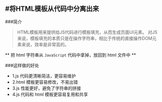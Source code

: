 ﻿
#将HTML模板从代码中分离出来
---------------------------------------------------------------

###简介

>HTML模板用来提供给JS代码进行模板填充，从而生成页面UI元素。
对JS来说，模板填充的本质只是在操作字符串，相比于传统的直接操作DOM元素来说，效率是非常高的。



** 把 html 字符串从 `JavaScript` 代码中拿掉，放回到 html 文件中 **


###这样做的好处
- 1.js 代码更清晰简洁，更容易维护
- 2.html 模板更容易修改，不易出错
- 3.js 性能更好，避免了字符串的拼接
- 4.js 代码和 html 模板更容易复用和共享


